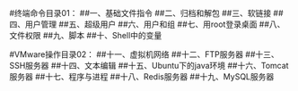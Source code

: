 #终端命令目录01：
##一、基础文件指令
##二、归档和解包
##三、软链接
##四、用户管理
##五、超级用户
##六、用户和组
##七、用root登录桌面
##八、文件权限
##九、脚本
##十、Shell中的变量

#VMware操作目录02：
##十一、虚拟机网络
##十二、FTP服务器
##十三、SSH服务器
##十四、文本编辑
##十五、Ubuntu下的java环境
##十六、Tomcat服务器
##十七、程序与进程
##十八、Redis服务器
##十九、MySQL服务器
